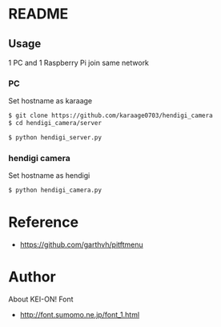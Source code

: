 # README #

## Usage
1 PC and 1 Raspberry Pi join same network

### PC
Set hostname as karaage

```sh
$ git clone https://github.com/karaage0703/hendigi_camera
$ cd hendigi_camera/server
```

```python
$ python hendigi_server.py
```

### hendigi camera
Set hostname as hendigi

```sh
$ python hendigi_camera.py
```


# Reference
- https://github.com/garthvh/pitftmenu

# Author
About KEI-ON! Font
- http://font.sumomo.ne.jp/font_1.html
